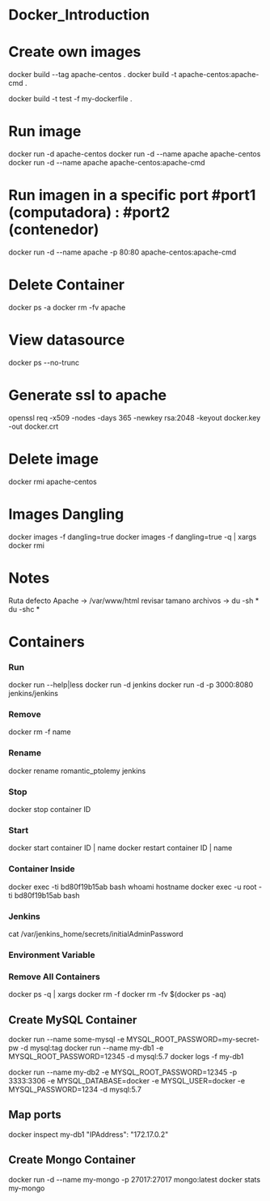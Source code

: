 # Docker_Introduction



# Create own images
docker build --tag apache-centos .
docker build -t apache-centos:apache-cmd .

docker build -t test -f my-dockerfile .

# Run image
docker run -d apache-centos
docker run -d --name apache apache-centos 
docker run -d --name apache apache-centos:apache-cmd

# Run imagen in a specific port #port1 (computadora) : #port2 (contenedor)  
docker run -d --name apache -p 80:80 apache-centos:apache-cmd

# Delete Container
docker ps -a
docker rm -fv apache

# View datasource

docker ps --no-trunc


# Generate ssl to apache

openssl req -x509 -nodes -days 365 -newkey rsa:2048 -keyout docker.key -out docker.crt

# Delete image
docker rmi apache-centos  

# Images Dangling
docker images -f dangling=true
docker images -f dangling=true -q | xargs docker rmi


# Notes

Ruta defecto Apache -> /var/www/html 
revisar tamano archivos -> du -sh *   du -shc *


# Containers
### Run

docker run --help|less
docker run -d jenkins
docker run -d -p 3000:8080 jenkins/jenkins

### Remove
docker rm -f name 

### Rename
docker rename romantic_ptolemy jenkins

### Stop
docker stop container ID

### Start
docker start container ID | name
docker restart container ID | name

### Container Inside

docker exec -ti bd80f19b15ab bash
whoami
hostname
docker exec -u root -ti bd80f19b15ab bash


### Jenkins
cat /var/jenkins_home/secrets/initialAdminPassword

### Environment Variable

### Remove All Containers
docker ps -q | xargs docker rm -f
docker rm -fv $(docker ps -aq)


## Create MySQL Container
docker run --name some-mysql -e MYSQL_ROOT_PASSWORD=my-secret-pw -d mysql:tag
docker run --name my-db1 -e MYSQL_ROOT_PASSWORD=12345 -d mysql:5.7
docker logs -f my-db1      

docker run --name my-db2 -e MYSQL_ROOT_PASSWORD=12345 -p 3333:3306 -e MYSQL_DATABASE=docker -e MYSQL_USER=docker -e MYSQL_PASSWORD=1234  -d mysql:5.7

## Map ports
docker inspect my-db1
"IPAddress": "172.17.0.2"


## Create Mongo Container
docker run -d --name my-mongo -p 27017:27017 mongo:latest
docker stats my-mongo